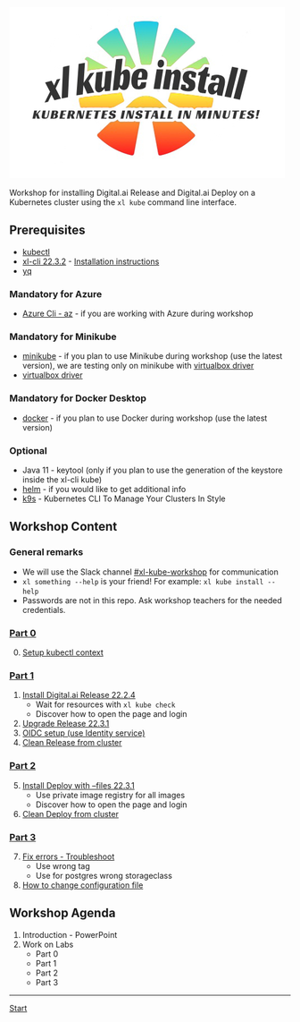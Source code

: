 ![Release +_Deploy on Kubernetes in minutes!](xl-kube-install-logo.jpg)

Workshop for installing Digital.ai Release and Digital.ai Deploy on a Kubernetes cluster using the `xl kube` command line interface.

## Prerequisites

- [kubectl](https://kubernetes.io/docs/tasks/tools/)
- [xl-cli 22.3.2](https://dist.xebialabs.com/public/xl-cli/22.3.2/) - [Installation instructions](https://docs.digital.ai/bundle/devops-release-version-v.22.3/page/release/how-to/install-the-xl-cli.html)
- [yq](https://github.com/mikefarah/yq)

### Mandatory for Azure

- [Azure Cli - az](https://learn.microsoft.com/en-us/cli/azure/install-azure-cli) - if you are working with Azure during workshop

### Mandatory for Minikube

- [minikube](https://minikube.sigs.k8s.io/docs/start/) - if you plan to use Minikube during workshop (use the latest version), we are testing only on minikube with [virtualbox driver](https://minikube.sigs.k8s.io/docs/drivers/virtualbox/)
- [virtualbox driver](https://minikube.sigs.k8s.io/docs/drivers/virtualbox/)

### Mandatory for Docker Desktop

- [docker](https://docs.docker.com/get-docker/) - if you plan to use Docker during workshop (use the latest version)

### Optional

- Java 11 - keytool (only if you plan to use the generation of the keystore inside the xl-cli kube)
- [helm](https://helm.sh/docs/intro/install/) - if you would like to get additional info 
- [k9s](https://k9scli.io/topics/install/) - Kubernetes CLI To Manage Your Clusters In Style


## Workshop Content

### General remarks

* We will use the Slack channel [#xl-kube-workshop](https://digitalai.slack.com/archives/C0491D8G9MK) for communication
* `xl something --help` is your friend! For example: `xl kube install --help`
* Passwords are not in this repo. Ask workshop teachers for the needed credentials.


### [Part 0](./part-0/lab-0-setup-kubectl-context.md)

0. [Setup kubectl context](./part-0/lab-0-setup-kubectl-context.md)

### [Part 1](./part-1/lab-1-install-release.md)

1. [Install Digital.ai Release 22.2.4](./part-1/lab-1-install-release.md)
   - Wait for resources with `xl kube check`
   - Discover how to open the page and login
2. [Upgrade Release 22.3.1](./part-1/lab-2-upgrade-release.md)
3. [OIDC setup (use Identity service)](./part-1/lab-3-oidc-setup.md)
4. [Clean Release from cluster](./part-1/lab-4-clean-release.md)

### [Part 2](./part-2/lab-5-install-deploy.md)

5. [Install Deploy with –files 22.3.1](./part-2/lab-5-install-deploy.md)
   - Use private image registry for all images
   - Discover how to open the page and login
6. [Clean Deploy from cluster](./part-2/lab-6-clean-deploy.md)

### [Part 3](./part-3/lab-7-troubleshoot.md)

7. [Fix errors - Troubleshoot](./part-3/lab-7-troubleshoot.md)
    - Use wrong tag
    - Use for postgres wrong storageclass
8. [How to change configuration file](./part-3/lab-8-change-configuration-file.md)

## Workshop Agenda

1. Introduction - PowerPoint
2. Work on Labs
   - Part 0
   - Part 1
   - Part 2
   - Part 3

---

[Start](./part-0/lab-0-setup-kubectl-context.md)
